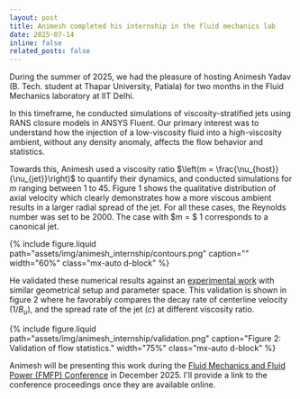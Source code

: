 ```yaml
---
layout: post
title: Animesh completed his internship in the fluid mechanics lab
date: 2025-07-14
inline: false
related_posts: false
---
```


During the summer of 2025, we had the pleasure of hosting Animesh Yadav (B. Tech. student at Thapar University, Patiala) for two months in the Fluid Mechanics laboratory at IIT Delhi.

In this timeframe, he conducted simulations of viscosity-stratified jets using RANS closure models in ANSYS Fluent. Our primary interest was to understand how the injection of a low-viscosity fluid into a high-viscosity ambient, without any density anomaly, affects the flow behavior and statistics.

Towards this, Animesh used a viscosity ratio $\left(m = \frac{\nu_{host}}{\nu_{jet}}\right)$ to quantify their dynamics, and conducted simulations for $m$ ranging between 1 to 45. Figure 1 shows the qualitative distribution of axial velocity which clearly demonstrates how a more viscous ambient results in a larger radial spread of the jet. For all these cases, the Reynolds number was set to be 2000. The case with $m = $ 1 corresponds to a canonical jet.

{% include figure.liquid path="assets/img/animesh_internship/contours.png" caption="" width="60%" class="mx-auto d-block" %}

He validated these numerical results against an [experimental work](https://link.springer.com/article/10.1007/s00348-004-0888-x) with similar geometrical setup and parameter space. This validation is shown in figure 2 where he favorably compares the decay rate of centerline velocity ($1/B_u$), and the spread rate of the jet ($c$) at different viscosity ratio.

{% include figure.liquid path="assets/img/animesh_internship/validation.png" caption="Figure 2: Validation of flow statistics." width="75%" class="mx-auto d-block" %}

Animesh will be presenting this work during the [Fluid Mechanics and Fluid Power (FMFP) Conference](https://www.fmfp2025.com/) in December 2025. I'll provide a link to the conference proceedings once they are available online.
